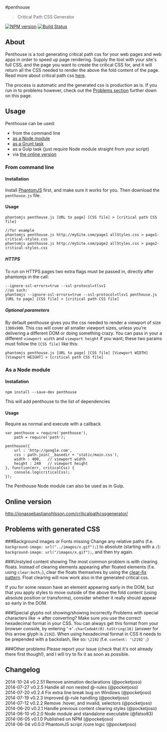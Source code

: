 #penthouse
> Critical Path CSS Generator

[![NPM version](https://badge.fury.io/js/penthouse.svg)](http://badge.fury.io/js/penthouse)
[![Build Status](https://travis-ci.org/pocketjoso/penthouse.svg?branch=master)](https://travis-ci.org/pocketjoso/penthouse)

## About
Penthouse is a tool generating critical path css for your web pages and web apps in order to speed up page rendering. Supply the tool with your site's full CSS, and the page you want to create the critical CSS for, and it will return all the CSS needed to render the above the fold content of the page. Read more about critical path css [here](http://www.phpied.com/css-and-the-critical-path/).

The process is automatic and the generated css is production as is. If you run in to problems however, check out the [Problems section](https://github.com/pocketjoso/penthouse/#problems-with-generated-css) further down on this page.

## Usage

Penthouse can be used:
 * from the command line
 * [as a Node module](https://github.com/pocketjoso/penthouse/#as-a-node-module)
 * [as a Grunt task](https://github.com/fatso83/grunt-penthouse)
 * as a Gulp task (just require Node module straight from your script)
 * via [the online version](https://github.com/pocketjoso/penthouse#online-version)

### From command line

#### Installation

Install [PhantomJS](https://github.com/ariya/phantomjs) first, and make sure it works for you. Then download the `penthouse.js` file.

#### Usage

	phantomjs penthouse.js [URL to page] [CSS file] > [critical path CSS file]
	
	//for example
	phantomjs penthouse.js http://mySite.com/page1 allStyles.css > page1-critical-styles.css
	phantomjs penthouse.js http://mySite.com/page2 allStyles.css > page2-critical-styles.css

##### HTTPS	

To run on HTTPS pages two extra flags must be passed in, directly after phantomjs in the call:

	--ignore-ssl-errors=true --ssl-protocol=tlsv1
	//as such:
	phantomjs --ignore-ssl-errors=true --ssl-protocol=tlsv1 penthouse.js [URL to page] [CSS file] > [critical path CSS file]

##### Optional parameters
By default penthouse gives you the css needed to render a viewport of size `1300x900`. This css will cover all smaller viewport sizes, unless you're delivering a different DOM or doing something crazy. You can pass in your a different `viewport width` and `viewport height` if you want; these two params must follow the `[CSS file]` like this:

	phantomjs penthouse.js [URL to page] [CSS file] [Viewport WIDTH] [Viewport HEIGHT] > [critical path CSS file]


### As a Node module

#### Installation

    npm install --save-dev penthouse

This will add penthouse to the list of dependencies

#### Usage

Require as normal and execute with a callback

    var penthouse = require('penthouse'),
        path = require('path');

    penthouse({
        url : 'http://google.com',
        css : path.join(__basedir + 'static/main.css'),
        width : 400,   // viewport width
        height : 240   // viewport height
    }, function(err, criticalCss) {
        console.log(criticalCss);
    });
	
The Penthouse Node module can also be used as in Gulp.

## Online version
http://jonassebastianohlsson.com/criticalpathcssgenerator/


## Problems with generated CSS

###Background images or Fonts missing
Change any relative paths (f.e. `background-image: url("../images/x.gif");`) to absolute (starting with a `/`): `background-image: url("/images/x.gif");`, and then try again.

###Unstyled content showing
The most common problem is with clearing floats. Instead of clearing elements appearing after floated elements (f.e. using `clear:both;`), clear the floats themselves by using the [clear-fix pattern](http://css-tricks.com/snippets/css/clear-fix/). Float clearing will now work also in the generated critical css.

If you for some reason have an element appearing early in the DOM, but that you apply styles to move outside of the above the fold content (using absolute position or transforms), consider whether it really should appear so early in the DOM.

###Special glyphs not showing/showing incorrectly
Problems with special characters like &#8594; after converting? Make sure you use the correct hexadecimal format in your CSS. You can always get this format from your browser console, by entering '&#8594;'`.charCodeAt(0).toString(16)` (answer for this arrow glyph is `2192`). When using hexadecimal format in CSS it needs to be prepended with a backslash, like so: `\2192` (f.e. `content: '\2192';`)

###Other problems
Please report your issue (check that it's not already there first though!), and I will try to fix it as soon as possible.

## Changelog
2014-10-24    v0.2.51   Remove animation declarations (@pocketjoso)  
2014-07-27    v0.2.5    Handle all non nested @-rules (@pocketjoso)  
2014-07-20    v0.2.4    Fix extra line break bug on Windows (@pocketjoso)  
2014-07-19    v0.2.3    Improved @-rule handling (@pocketjoso)  
2014-07-12    v0.2.2    Remove :hover, and invalid, selectors (@pocketjoso)  
2014-06-20    v0.2.1    Handle previous content clearing styles (@pocketjoso)  
2014-06-10    v0.2.0    Node module and standalone executable (@fatso83)  
2014-06-05    v0.1.0    Published on NPM (@pocketjoso)  
2014-06-04    v0.0.0    PhantomJS script /core logic (@pocketjoso)
